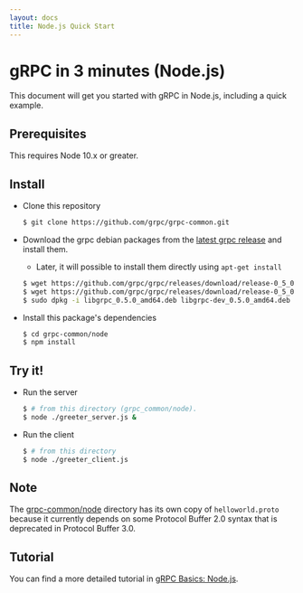 ```yaml
---
layout: docs
title: Node.js Quick Start
---
```


gRPC in 3 minutes (Node.js)
===========================

This document will get you started with gRPC in Node.js, including a quick example.

Prerequisites
-------------

This requires Node 10.x or greater.

Install
-------

 - Clone this repository

   ```sh
   $ git clone https://github.com/grpc/grpc-common.git
   ```

 - Download the grpc debian packages from the [latest grpc release](https://github.com/grpc/grpc/releases) and install them.
   - Later, it will possible to install them directly using `apt-get install`

   ```sh
   $ wget https://github.com/grpc/grpc/releases/download/release-0_5_0/libgrpc_0.5.0_amd64.deb
   $ wget https://github.com/grpc/grpc/releases/download/release-0_5_0/libgrpc-dev_0.5.0_amd64.deb
   $ sudo dpkg -i libgrpc_0.5.0_amd64.deb libgrpc-dev_0.5.0_amd64.deb
   ```

 - Install this package's dependencies

   ```sh
   $ cd grpc-common/node
   $ npm install
   ```

Try it!
-------

 - Run the server

   ```sh
   $ # from this directory (grpc_common/node).
   $ node ./greeter_server.js &
   ```

 - Run the client

   ```sh
   $ # from this directory
   $ node ./greeter_client.js
   ```

Note
----

The <a href="https://github.com/grpc/grpc-common/tree/master/node">grpc-common/node</a> directory has its own copy of `helloworld.proto` because it currently depends on
some Protocol Buffer 2.0 syntax that is deprecated in Protocol Buffer 3.0.

Tutorial
--------

You can find a more detailed tutorial in [gRPC Basics: Node.js](/docs/tutorials/basic/node.html).
